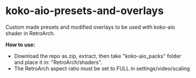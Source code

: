 # koko-aio-presets-and-overlays
Custom made presets and modified overlays to be used with koko-aio shader in RetroArch.

**How to use:**
- Download the repo as zip, extract, then take "koko-aio_packs" folder and place it in: "RetroArch/shaders".
- The RetroArch aspect ratio must be set to FULL in settings/video/scaling
